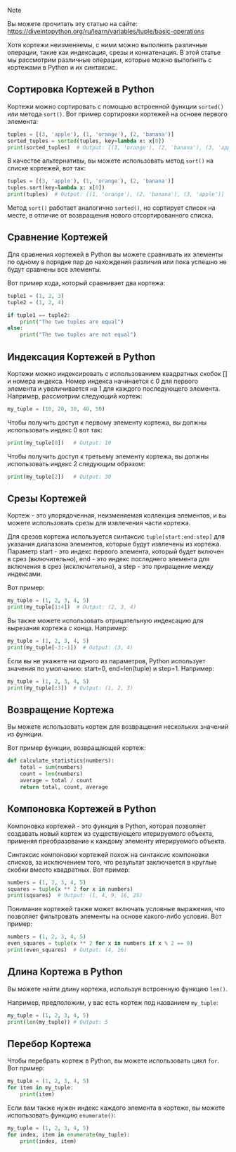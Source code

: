 > [!NOTE]
>   Вы можете прочитать эту статью на сайте: https://diveintopython.org/ru/learn/variables/tuple/basic-operations

Хотя кортежи неизменяемы, с ними можно выполнять различные операции, такие как индексация, срезы и конкатенация. В этой статье мы рассмотрим различные операции, которые можно выполнять с кортежами в Python и их синтаксис.

## Сортировка Кортежей в Python

Кортежи можно сортировать с помощью встроенной функции `sorted()` или метода `sort()`. Вот пример сортировки кортежей на основе первого элемента:

```python
tuples = [(3, 'apple'), (1, 'orange'), (2, 'banana')]
sorted_tuples = sorted(tuples, key=lambda x: x[0])
print(sorted_tuples)  # Output: [(1, 'orange'), (2, 'banana'), (3, 'apple')]
```

В качестве альтернативы, вы можете использовать метод `sort()` на списке кортежей, вот так:

```python
tuples = [(3, 'apple'), (1, 'orange'), (2, 'banana')]
tuples.sort(key=lambda x: x[0])
print(tuples)  # Output: [(1, 'orange'), (2, 'banana'), (3, 'apple')]
```

Метод `sort()` работает аналогично `sorted()`, но сортирует список на месте, в отличие от возвращения нового отсортированного списка.

## Сравнение Кортежей

Для сравнения кортежей в Python вы можете сравнивать их элементы по одному в порядке пар до нахождения различия или пока успешно не будут сравнены все элементы.

Вот пример кода, который сравнивает два кортежа:

```python
tuple1 = (1, 2, 3)
tuple2 = (1, 2, 4)

if tuple1 == tuple2:
    print("The two tuples are equal")
else:
    print("The two tuples are not equal")
```

## Индексация Кортежей в Python

Кортежи можно индексировать с использованием квадратных скобок [] и номера индекса. Номер индекса начинается с 0 для первого элемента и увеличивается на 1 для каждого последующего элемента. Например, рассмотрим следующий кортеж:

```python
my_tuple = (10, 20, 30, 40, 50)
```

Чтобы получить доступ к первому элементу кортежа, вы должны использовать индекс 0 вот так:

```python
print(my_tuple[0])   # Output: 10
```

Чтобы получить доступ к третьему элементу кортежа, вы должны использовать индекс 2 следующим образом:

```python
print(my_tuple[2])   # Output: 30
```

## Срезы Кортежей

Кортеж - это упорядоченная, неизменяемая коллекция элементов, и вы можете использовать срезы для извлечения части кортежа.

Для срезов кортежа используется синтаксис `tuple[start:end:step]` для указания диапазона элементов, которые будут извлечены из кортежа. Параметр start - это индекс первого элемента, который будет включен в срез (включительно), end - это индекс последнего элемента для включения в срез (исключительно), а step - это приращение между индексами.

Вот пример:

```python
my_tuple = (1, 2, 3, 4, 5)
print(my_tuple[1:4])  # Output: (2, 3, 4)
```

Вы также можете использовать отрицательную индексацию для вырезания кортежа с конца. Например:

```python
my_tuple = (1, 2, 3, 4, 5)
print(my_tuple[-3:-1])  # Output: (3, 4)
```

Если вы не укажете ни одного из параметров, Python использует значения по умолчанию: start=0, end=len(tuple) и step=1. Например:

```python
my_tuple = (1, 2, 3, 4, 5)
print(my_tuple[:3])  # Output: (1, 2, 3)
```

## Возвращение Кортежа

Вы можете использовать кортеж для возвращения нескольких значений из функции.

Вот пример функции, возвращающей кортеж:

```python
def calculate_statistics(numbers):
    total = sum(numbers)
    count = len(numbers)
    average = total / count
    return total, count, average
```

## Компоновка Кортежей в Python

Компоновка кортежей - это функция в Python, которая позволяет создавать новый кортеж из существующего итерируемого объекта, применяя преобразование к каждому элементу итерируемого объекта.

Синтаксис компоновки кортежей похож на синтаксис компоновки списков, за исключением того, что результат заключается в круглые скобки вместо квадратных. Вот пример:

```python
numbers = (1, 2, 3, 4, 5)
squares = tuple(x ** 2 for x in numbers)
print(squares)  # Output: (1, 4, 9, 16, 25)
```

Понимание кортежей также может включать условные выражения, что позволяет фильтровать элементы на основе какого-либо условия. Вот пример:

```python
numbers = (1, 2, 3, 4, 5)
even_squares = tuple(x ** 2 for x in numbers if x % 2 == 0)
print(even_squares)  # Output: (4, 16)
```

## Длина Кортежа в Python

Вы можете найти длину кортежа, используя встроенную функцию `len()`.

Например, предположим, у вас есть кортеж под названием `my_tuple`:

```python
my_tuple = (1, 2, 3, 4, 5)
print(len(my_tuple)) # Output: 5
```

## Перебор Кортежа

Чтобы перебрать кортеж в Python, вы можете использовать цикл `for`. Вот пример:

```python
my_tuple = (1, 2, 3, 4, 5)
for item in my_tuple:
    print(item)
```

Если вам также нужен индекс каждого элемента в кортеже, вы можете использовать функцию `enumerate()`:

```python
my_tuple = (1, 2, 3, 4, 5)
for index, item in enumerate(my_tuple):
    print(index, item)
```
